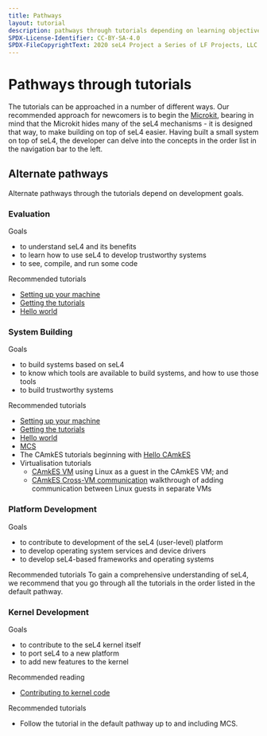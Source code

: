 ```yaml
---
title: Pathways
layout: tutorial
description: pathways through tutorials depending on learning objectives
SPDX-License-Identifier: CC-BY-SA-4.0
SPDX-FileCopyrightText: 2020 seL4 Project a Series of LF Projects, LLC.
---
```


# Pathways through tutorials
The tutorials can be approached in a number of different ways. Our recommended approach for newcomers is to begin the [Microkit](https://trustworthy.systems/projects/microkit/tutorial/), bearing in mind that the Microkit hides many of the seL4 mechanisms - it is designed that way, to make building on top of seL4 easier. Having built a small system on top of seL4, the developer can delve into the concepts in the order list in the navigation bar to the left.

## Alternate pathways
Alternate pathways through the tutorials depend on development goals.

### Evaluation
Goals
- to understand seL4 and its benefits
- to learn how to use seL4 to develop trustworthy systems
- to see, compile, and run some code

Recommended tutorials
- [Setting up your machine](setting-up.md)
- [Getting the tutorials](get-the-tutorials.md)
- [Hello world](hello-world.md)

### System Building
Goals
- to build systems based on seL4
- to know which tools are available to build systems, and how to use those tools
- to build trustworthy systems

Recommended tutorials
- [Setting up your machine](setting-up.md)
- [Getting the tutorials](get-the-tutorials.md)
- [Hello world](hello-world.md)
- [MCS](mcs.md)
- The CAmkES tutorials beginning with [Hello CAmkES](hello-camkes-0.md)
- Virtualisation tutorials
  - [CAmkES VM](../CAmkES/camkes-vm-linux) using Linux as a guest in the CAmkES VM; and
  - [CAmkES Cross-VM communication](camkes-vm-crossvm.md) walkthrough of adding communication between Linux guests in separate VMs


### Platform Development
Goals
- to contribute to development of the seL4 (user-level) platform
- to develop operating system services and device drivers
- to develop seL4-based frameworks and operating systems

Recommended tutorials
To gain a comprehensive understanding of seL4, we recommend that you go through all the tutorials in the order listed in the default pathway.


### Kernel Development
Goals
- to contribute to the seL4 kernel itself
- to port seL4 to a new platform
- to add new features to the kernel

Recommended reading
- [Contributing to kernel code](../../projects/sel4/kernel-contribution)

Recommended tutorials
- Follow the tutorial in the default pathway up to and including MCS.
